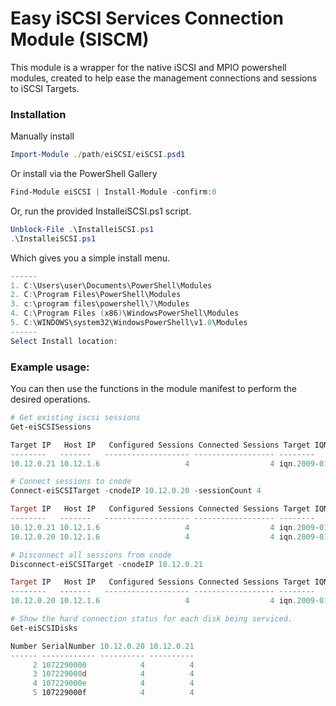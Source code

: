 # Easy iSCSI Services Connection Module (SISCM)
This module is a wrapper for the native iSCSI and MPIO powershell modules, created to help ease the management connections and sessions to iSCSI Targets. 

### Installation 
Manually install
```powershell
Import-Module ./path/eiSCSI/eiSCSI.psd1
```

Or install via the PowerShell Gallery
```powershell
Find-Module eiSCSI | Install-Module -confirm:0
```

Or, run the provided InstalleiSCSI.ps1 script. 
```powershell
Unblock-File .\InstalleiSCSI.ps1
.\InstalleiSCSI.ps1
```
Which gives you a simple install menu. 
```powershell
------
1. C:\Users\user\Documents\PowerShell\Modules
2. C:\Program Files\PowerShell\Modules
3. c:\program files\powershell\7\Modules
4. C:\Program Files (x86)\WindowsPowerShell\Modules
5. C:\WINDOWS\system32\WindowsPowerShell\v1.0\Modules
------
Select Install location:
```

### Example usage: 



You can then use the functions in the module manifest to perform the desired operations. 
```Powershell
# Get existing iscsi sessions
Get-eiSCSISessions

Target IP   Host IP   Configured Sessions Connected Sessions Target IQN
--------   -------   ------------------- ------------------ --------
10.12.0.21 10.12.1.6                   4                  4 iqn.2009-01.com.kaminario:storage.k2.1077801
```

```Powershell
# Connect sessions to cnode
Connect-eiSCSITarget -cnodeIP 10.12.0.20 -sessionCount 4

Target IP   Host IP   Configured Sessions Connected Sessions Target IQN
--------   -------   ------------------- ------------------ --------
10.12.0.21 10.12.1.6                   4                  4 iqn.2009-01.com.kaminario:storage.k2.1077801
10.12.0.20 10.12.1.6                   4                  4 iqn.2009-01.com.kaminario:storage.k2.1077801
```

```Powershell
# Disconnect all sessions from cnode
Disconnect-eiSCSITarget -cnodeIP 10.12.0.21

Target IP   Host IP   Configured Sessions Connected Sessions Target IQN
--------   -------   ------------------- ------------------ --------
10.12.0.20 10.12.1.6                   4                  4 iqn.2009-01.com.kaminario:storage.k2.1077801
```

```Powershell
# Show the hard connection status for each disk being serviced. 
Get-eiSCSIDisks

Number SerialNumber 10.12.0.20 10.12.0.21
------ ------------ ---------- ----------
     2 1072290000            4          4
     3 107229000d            4          4
     4 107229000e            4          4
     5 107229000f            4          4
```